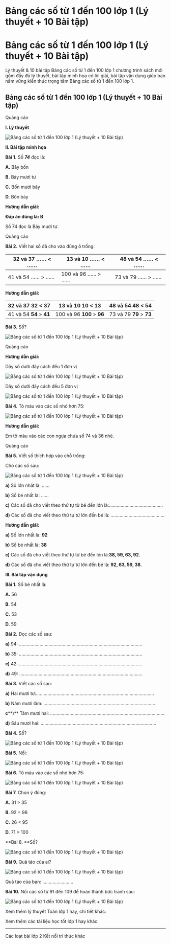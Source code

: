 # Bảng các số từ 1 đến 100 lớp 1 (Lý thuyết + 10 Bài tập)

# Bảng các số từ 1 đến 100 lớp 1 (Lý thuyết + 10 Bài tập)

Lý thuyết & 10 bài tập Bảng các số từ 1 đến 100 lớp 1 chương trình sách mới gồm đầy đủ lý thuyết, bài tập minh họa có lời giải, bài tập vận dụng giúp bạn nắm vững kiến thức trọng tâm Bảng các số từ 1 đến 100 lớp 1.

## Bảng các số từ 1 đến 100 lớp 1 (Lý thuyết + 10 Bài tập)

Quảng cáo

**I. Lý thuyết**

![Bảng các số từ 1 đến 100 lớp 1 \(Lý thuyết + 10 Bài tập\)](https://www.vietjack.com/toan-1-ket-noi/images/ly-thuyet-bang-cac-so-tu-1-den-100.PNG)

**II. Bài tập minh họa**

**Bài 1.** Số **_74_** đọc là:

**A.** Bảy bốn

**B.** Bảy mươi tư

**C.** Bốn mươi bảy

**D.** Bốn bảy

**Hướng dẫn giải:**

**Đáp án đúng là: B**

Số 74 đọc là Bảy mươi tư.

Quảng cáo

**Bài 2.** Viết hai số đã cho vào đúng ô trống:

32 và 37 …… < …… |  13 và 10 …… < …… |  48 và 54 …… < ……  
---|---|---  
41 và 54 …… > …… |  100 và 96 …… > …… |  73 và 79 …… > ……  
  
**Hướng dẫn giải:**

32 và 37 **32** < **37** |  13 và 10 **10** < **13** |  48 và 54 **48** < **54**  
---|---|---  
41 và 54 **54** > **41** |  100 và 96 **100** > **96** |  73 và 79 **79** > **73**  
  
**Bài 3.** Số?

![Bảng các số từ 1 đến 100 lớp 1 \(Lý thuyết + 10 Bài tập\)](https://www.vietjack.com/toan-1-ket-noi/images/ly-thuyet-bang-cac-so-tu-1-den-100-1.PNG)

Quảng cáo

**Hướng dẫn giải:**

Dãy số dưới đây cách đều 1 đơn vị

![Bảng các số từ 1 đến 100 lớp 1 \(Lý thuyết + 10 Bài tập\)](https://www.vietjack.com/toan-1-ket-noi/images/ly-thuyet-bang-cac-so-tu-1-den-100-2.PNG)

Dãy số dưới đây cách đều 5 đơn vị

![Bảng các số từ 1 đến 100 lớp 1 \(Lý thuyết + 10 Bài tập\)](https://www.vietjack.com/toan-1-ket-noi/images/ly-thuyet-bang-cac-so-tu-1-den-100-3.PNG)

**Bài 4.** Tô màu vào các số nhỏ hơn 75:

![Bảng các số từ 1 đến 100 lớp 1 \(Lý thuyết + 10 Bài tập\)](https://www.vietjack.com/toan-1-ket-noi/images/ly-thuyet-bang-cac-so-tu-1-den-100-4.PNG)

**Hướng dẫn giải:**

Em tô màu vào các con ngựa chứa số 74 và 36 nhé.

Quảng cáo

**Bài 5.** Viết số thích hợp vào chỗ trống:

Cho các số sau:

![Bảng các số từ 1 đến 100 lớp 1 \(Lý thuyết + 10 Bài tập\)](https://www.vietjack.com/toan-1-ket-noi/images/ly-thuyet-bang-cac-so-tu-1-den-100-5.PNG)

**a)** Số lớn nhất là: …… 

**b)** Số bé nhất là: …… 

**c)** Các số đã cho viết theo thứ tự từ bé đến lớn là:……………………………………

**d)** Các số đã cho viết theo thứ tự từ lớn đến bé là: ……………………………………

**Hướng dẫn giải:**

**a)** Số lớn nhất là: **92**

**b)** Số bé nhất là: **38**

**c)** Các số đã cho viết theo thứ tự từ bé đến lớn là:**38, 59, 63, 92.**

**d)** Các số đã cho viết theo thứ tự từ lớn đến bé là: **92, 63, 59, 38.**

**III. Bài tập vận dụng**

**Bài 1.** Số bé nhất là:

**A.** 56 

**B.** 54

**C.** 53 

**D.** 59 

**Bài 2.** Đọc các số sau:

**a)** 94: …………………………………………………………………………………...

**b)** 35: …………………………………………………………………………………...

**c)** 42: …………………………………………………………………………………...

**d)** 49: …………………………………………………………………………………...

**Bài 3.** Viết các số sau:

**a)** Hai mươi tư:……………………………………………………................................

**b)** Năm mươi lăm: ……………………………………………………...........................

**c****)** Tám mươi hai: …………………………………………………….............................

**d)** Sáu mươi hai: ……………………………………………………..............................

**Bài 4.** Số?

![Bảng các số từ 1 đến 100 lớp 1 \(Lý thuyết + 10 Bài tập\)](https://www.vietjack.com/toan-1-ket-noi/images/ly-thuyet-bang-cac-so-tu-1-den-100-6.PNG)

**Bài 5.** Nối:

![Bảng các số từ 1 đến 100 lớp 1 \(Lý thuyết + 10 Bài tập\)](https://www.vietjack.com/toan-1-ket-noi/images/ly-thuyet-bang-cac-so-tu-1-den-100-7.PNG)

**Bài 6.** Tô màu vào các số nhỏ hơn 75:

![Bảng các số từ 1 đến 100 lớp 1 \(Lý thuyết + 10 Bài tập\)](https://www.vietjack.com/toan-1-ket-noi/images/ly-thuyet-bang-cac-so-tu-1-den-100-8.PNG)

**Bài 7.** Chọn ý đúng:

**A.** 31 > 35

**B.** 92 = 96

**C.** 26 < 95

**D.** 71 > 100

**Bài 8. **Số?

![Bảng các số từ 1 đến 100 lớp 1 \(Lý thuyết + 10 Bài tập\)](https://www.vietjack.com/toan-1-ket-noi/images/ly-thuyet-bang-cac-so-tu-1-den-100-9.PNG)

**Bài 9.** Quả táo của ai?

![Bảng các số từ 1 đến 100 lớp 1 \(Lý thuyết + 10 Bài tập\)](https://www.vietjack.com/toan-1-ket-noi/images/ly-thuyet-bang-cac-so-tu-1-den-100-10.PNG)

Quả táo của bạn: ……………………

**Bài 10.** Nối các số từ 91 đến 109 để hoàn thành bức tranh sau:

![Bảng các số từ 1 đến 100 lớp 1 \(Lý thuyết + 10 Bài tập\)](https://www.vietjack.com/toan-1-ket-noi/images/ly-thuyet-bang-cac-so-tu-1-den-100-11.PNG)

Xem thêm lý thuyết Toán lớp 1 hay, chi tiết khác:

Xem thêm các tài liệu học tốt lớp 1 hay khác:

* * *

Các loạt bài lớp 2 Kết nối tri thức khác
